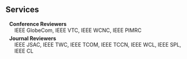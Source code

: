## Services

<h4 style="margin:0 10px 0;">Conference Reviewers</h4>

<ul style="margin:0 0 5px;">
  IEEE GlobeCom, IEEE VTC, IEEE WCNC, IEEE PIMRC
</ul>

<h4 style="margin:0 10px 0;">Journal Reviewers</h4>

<ul style="margin:0 0 20px;">
  IEEE JSAC, IEEE TWC, IEEE TCOM, IEEE TCCN, IEEE WCL, IEEE SPL, IEEE CL
</ul>